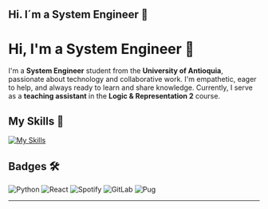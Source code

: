 ## Hi. I´m a System Engineer 👋

# Hi, I'm a System Engineer 👋

I'm a **System Engineer** student from the **University of Antioquia**, passionate about technology and collaborative work. I'm empathetic, eager to help, and always ready to learn and share knowledge. Currently, I serve as a **teaching assistant** in the **Logic & Representation 2** course.

## My Skills 🚀

[![My Skills](https://skillicons.dev/icons?i=ts,react,tailwind,python,html,postgres,aws)](https://skillicons.dev)

## Badges 🛠️

![Python](https://img.shields.io/badge/Python-3776AB?logo=python&logoColor=white)
![React](https://img.shields.io/badge/React-61DAFB?logo=react&logoColor=white)
![Spotify](https://img.shields.io/badge/Spotify-1DB954?logo=spotify&logoColor=white)
![GitLab](https://img.shields.io/badge/GitLab-FC6D26?logo=gitlab&logoColor=white)
![Pug](https://img.shields.io/badge/Pug-FFF?logo=pug&logoColor=A86454)

---



<!--
**Emma-Ok/Emma-Ok** is a ✨ _special_ ✨ repository because its `README.md` (this file) appears on your GitHub profile.

Here are some ideas to get you started:

- 🔭 I’m currently working on ...
- 🌱 I’m currently learning ...
- 👯 I’m looking to collaborate on ...
- 🤔 I’m looking for help with ...
- 💬 Ask me about ...
- 📫 How to reach me: ...
- 😄 Pronouns: ...
- ⚡ Fun fact: ...
-->

